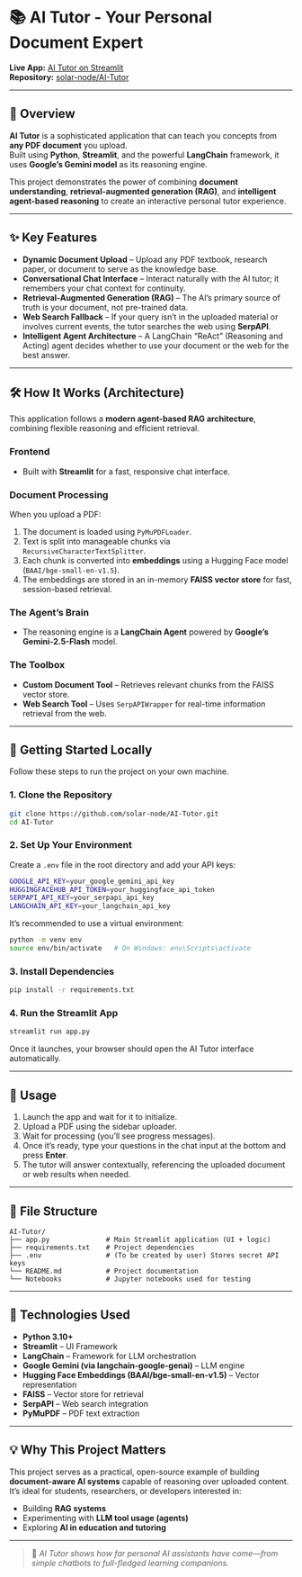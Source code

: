 # 📚 AI Tutor - Your Personal Document Expert

**Live App:** [AI Tutor on Streamlit](https://ai-tutor-solarnode.streamlit.app/)  
**Repository:** [solar-node/AI-Tutor](https://github.com/solar-node/AI-Tutor)

---

## 🧠 Overview

**AI Tutor** is a sophisticated application that can teach you concepts from **any PDF document** you upload.  
Built using **Python**, **Streamlit**, and the powerful **LangChain** framework, it uses **Google’s Gemini model** as its reasoning engine.

This project demonstrates the power of combining **document understanding**, **retrieval-augmented generation (RAG)**, and **intelligent agent-based reasoning** to create an interactive personal tutor experience.

---

## ✨ Key Features

- **Dynamic Document Upload** – Upload any PDF textbook, research paper, or document to serve as the knowledge base.  
- **Conversational Chat Interface** – Interact naturally with the AI tutor; it remembers your chat context for continuity.  
- **Retrieval-Augmented Generation (RAG)** – The AI’s primary source of truth is your document, not pre-trained data.  
- **Web Search Fallback** – If your query isn’t in the uploaded material or involves current events, the tutor searches the web using **SerpAPI**.  
- **Intelligent Agent Architecture** – A LangChain “ReAct” (Reasoning and Acting) agent decides whether to use your document or the web for the best answer.

---

## 🛠️ How It Works (Architecture)

This application follows a **modern agent-based RAG architecture**, combining flexible reasoning and efficient retrieval.

### **Frontend**
- Built with **Streamlit** for a fast, responsive chat interface.

### **Document Processing**
When you upload a PDF:
1. The document is loaded using `PyMuPDFLoader`.  
2. Text is split into manageable chunks via `RecursiveCharacterTextSplitter`.  
3. Each chunk is converted into **embeddings** using a Hugging Face model (`BAAI/bge-small-en-v1.5`).  
4. The embeddings are stored in an in-memory **FAISS vector store** for fast, session-based retrieval.

### **The Agent’s Brain**
- The reasoning engine is a **LangChain Agent** powered by **Google’s Gemini-2.5-Flash** model.

### **The Toolbox**
- **Custom Document Tool** – Retrieves relevant chunks from the FAISS vector store.  
- **Web Search Tool** – Uses `SerpAPIWrapper` for real-time information retrieval from the web.

---

## 🚀 Getting Started Locally

Follow these steps to run the project on your own machine.

### 1. Clone the Repository
```bash
git clone https://github.com/solar-node/AI-Tutor.git
cd AI-Tutor
```

### 2. Set Up Your Environment
Create a `.env` file in the root directory and add your API keys:
```bash
GOOGLE_API_KEY=your_google_gemini_api_key
HUGGINGFACEHUB_API_TOKEN=your_huggingface_api_token
SERPAPI_API_KEY=your_serpapi_api_key
LANGCHAIN_API_KEY=your_langchain_api_key
```

It’s recommended to use a virtual environment:
```bash
python -m venv env
source env/bin/activate   # On Windows: env\Scripts\activate
```

### 3. Install Dependencies
```bash
pip install -r requirements.txt
```

### 4. Run the Streamlit App
```bash
streamlit run app.py
```

Once it launches, your browser should open the AI Tutor interface automatically.

---

## 💬 Usage

1. Launch the app and wait for it to initialize.  
2. Upload a PDF using the sidebar uploader.  
3. Wait for processing (you’ll see progress messages).  
4. Once it’s ready, type your questions in the chat input at the bottom and press **Enter**.  
5. The tutor will answer contextually, referencing the uploaded document or web results when needed.

---

## 📁 File Structure

```
AI-Tutor/
├── app.py              # Main Streamlit application (UI + logic)
├── requirements.txt    # Project dependencies
├── .env                # (To be created by user) Stores secret API keys
└── README.md           # Project documentation
└── Notebooks           # Jupyter notebooks used for testing
```

---

## 🧩 Technologies Used

- **Python 3.10+**  
- **Streamlit** – UI Framework  
- **LangChain** – Framework for LLM orchestration  
- **Google Gemini (via langchain-google-genai)** – LLM engine  
- **Hugging Face Embeddings (BAAI/bge-small-en-v1.5)** – Vector representation  
- **FAISS** – Vector store for retrieval  
- **SerpAPI** – Web search integration  
- **PyMuPDF** – PDF text extraction  

---

## 💡 Why This Project Matters

This project serves as a practical, open-source example of building **document-aware AI systems** capable of reasoning over uploaded content.  
It’s ideal for students, researchers, or developers interested in:
- Building **RAG systems**  
- Experimenting with **LLM tool usage (agents)**  
- Exploring **AI in education and tutoring**

---

> 🧩 *AI Tutor shows how far personal AI assistants have come—from simple chatbots to full-fledged learning companions.*
